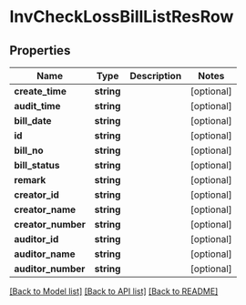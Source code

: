 # InvCheckLossBillListResRow

## Properties
Name | Type | Description | Notes
------------ | ------------- | ------------- | -------------
**create_time** | **string** |  | [optional] 
**audit_time** | **string** |  | [optional] 
**bill_date** | **string** |  | [optional] 
**id** | **string** |  | [optional] 
**bill_no** | **string** |  | [optional] 
**bill_status** | **string** |  | [optional] 
**remark** | **string** |  | [optional] 
**creator_id** | **string** |  | [optional] 
**creator_name** | **string** |  | [optional] 
**creator_number** | **string** |  | [optional] 
**auditor_id** | **string** |  | [optional] 
**auditor_name** | **string** |  | [optional] 
**auditor_number** | **string** |  | [optional] 

[[Back to Model list]](../README.md#documentation-for-models) [[Back to API list]](../README.md#documentation-for-api-endpoints) [[Back to README]](../README.md)


